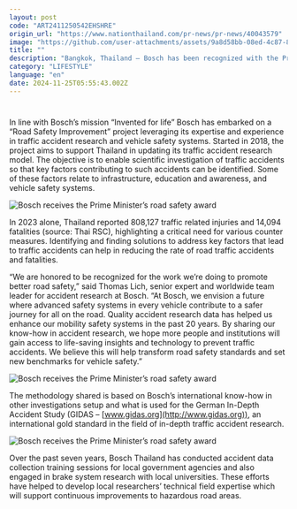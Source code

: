 ```yaml
---
layout: post
code: "ART2411250542EHSHRE"
origin_url: "https://www.nationthailand.com/pr-news/pr-news/40043579"
image: "https://github.com/user-attachments/assets/9a8d58bb-08ed-4c87-830e-82efd8c4e940"
title: ""
description: "Bangkok, Thailand – Bosch has been recognized with the Prime Minister’s Road Safety Award for its efforts in promoting road safety in Thailand. The award was presented by Deputy Prime Minister Anutin Charnvirakul at the 16th National Academic Road Safety seminar."
category: "LIFESTYLE"
language: "en"
date: 2024-11-25T05:55:43.002Z
---
```


# 









In line with Bosch’s mission “Invented for life” Bosch has embarked on a “Road Safety Improvement” project leveraging its expertise and experience in traffic accident research and vehicle safety systems. Started in 2018, the project aims to support Thailand in updating its traffic accident research model. The objective is to enable scientific investigation of traffic accidents so that key factors contributing to such accidents can be identified. Some of these factors relate to infrastructure, education and awareness, and vehicle safety systems.

  ![Bosch receives the Prime Minister’s road safety award ](https://media.nationthailand.com/uploads/images/contents/w1024/2024/11/Z2hqdFmj6dLGdf3TYKNy.webp?x-image-process=style/lg-webp)

In 2023 alone, Thailand reported 808,127 traffic related injuries and 14,094 fatalities (source: Thai RSC), highlighting a critical need for various counter measures. Identifying and finding solutions to address key factors that lead to traffic accidents can help in reducing the rate of road traffic accidents and fatalities.

“We are honored to be recognized for the work we’re doing to promote better road safety,” said Thomas Lich, senior expert and worldwide team leader for accident research at Bosch. “At Bosch, we envision a future where advanced safety systems in every vehicle contribute to a safer journey for all on the road. Quality accident research data has helped us enhance our mobility safety systems in the past 20 years. By sharing our know-how in accident research, we hope more people and institutions will gain access to life-saving insights and technology to prevent traffic accidents. We believe this will help transform road safety standards and set new benchmarks for vehicle safety.”

  ![Bosch receives the Prime Minister’s road safety award ](https://github.com/user-attachments/assets/af5e3b87-a9ba-408b-868f-cd29e3dc51b2)

The methodology shared is based on Bosch’s international know-how in other investigations setup and what is used for the German In-Depth Accident Study (GIDAS – [www.gidas.org](http://www.gidas.org)), an international gold standard in the field of in-depth traffic accident research.

  ![Bosch receives the Prime Minister’s road safety award ](https://github.com/user-attachments/assets/81635fc6-8320-46be-a1f6-2e2b9366844c)

Over the past seven years, Bosch Thailand has conducted accident data collection training sessions for local government agencies and also engaged in brake system research with local universities. These efforts have helped to develop local researchers’ technical field expertise which will support continuous improvements to hazardous road areas.